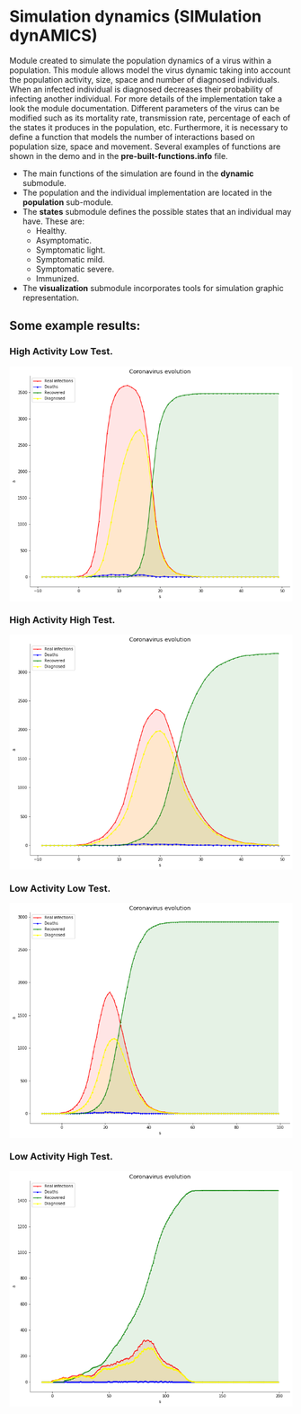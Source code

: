 <h1><b>Simulation dynamics (SIMulation dynAMICS)</b></h1>
<div>
	Module created to simulate the population dynamics of a virus within a population. This module allows model the virus dynamic taking into account the population activity, size, space and number of diagnosed individuals. When an infected individual is diagnosed decreases their probability of infecting another individual. For more details of the implementation take a look the module documentation. Different parameters of the virus can be modified such as its mortality rate, transmission rate, percentage of each of the states it produces in the population, etc. Furthermore, it is necessary to define a function that models the number of interactions based on population size, space and movement. Several examples of functions are shown in the demo and in the <b>pre-built-functions.info</b> file.
</div>
<div>
	<ul>
	  <li>
	    The main functions of the simulation are found in the <b>dynamic</b> submodule.
	  </li>
	  <li>
	    The population and the individual implementation are located in the <b>population</b> sub-module.
	  </li>
	  <li>
	    The <b>states</b> submodule defines the possible states that an individual may have. These are:
	    <ul>
		<li>Healthy.</li>
		<li>Asymptomatic.</li>
		<li>Symptomatic light.</li>
		<li>Symptomatic mild.</li>
		<li>Symptomatic severe.</li>
		<li>Immunized.</li>
	    </ul>
	  </li>
	  <li>
	    The <b>visualization</b> submodule incorporates tools for simulation graphic representation.
	  </li>  
	</ul>
</div>
<h2>Some example results:</h2>

<h3>High Activity Low Test.</h3>

<div>
	<img src="img/high-activity-low-test.png" align="middle">
</div>


<h3>High Activity High Test.</h3>

<div>
	<img src="img/high-activity-high-test.png" align="middle">
</div>


<h3>Low Activity Low Test.</h3>

<div>
	<img src="img/low-activity-low-test.png" align="middle">
</div>


<h3>Low Activity High Test.</h3>

<div>
	<img src="img/low-activity-high-test.png" align="middle">
</div>





